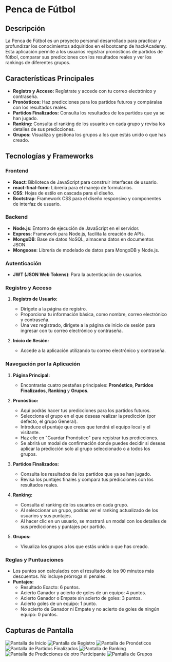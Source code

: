 # Penca de Fútbol

## Descripción

La Penca de Fútbol es un proyecto personal desarrollado para practicar y profundizar los conocimientos adquiridos en el bootcamp de hackAcademy. Esta aplicación permite a los usuarios registrar pronósticos de partidos de fútbol, comparar sus predicciones con los resultados reales y ver los rankings de diferentes grupos.

## Características Principales

- **Registro y Acceso:** Regístrate y accede con tu correo electrónico y contraseña.
- **Pronósticos:** Haz predicciones para los partidos futuros y compáralas con los resultados reales.
- **Partidos Finalizados:** Consulta los resultados de los partidos que ya se han jugado.
- **Ranking:** Consulta el ranking de los usuarios en cada grupo y revisa los detalles de sus predicciones.
- **Grupos:** Visualiza y gestiona los grupos a los que estás unido o que has creado.

## Tecnologías y Frameworks

### Frontend

- **React**: Biblioteca de JavaScript para construir interfaces de usuario.
- **react-final-form**: Librería para el manejo de formularios.
- **CSS**: Hojas de estilo en cascada para el diseño.
- **Bootstrap**: Framework CSS para el diseño responsivo y componentes de interfaz de usuario.

### Backend

- **Node.js**: Entorno de ejecución de JavaScript en el servidor.
- **Express**: Framework para Node.js, facilita la creación de APIs.
- **MongoDB**: Base de datos NoSQL, almacena datos en documentos JSON.
- **Mongoose**: Librería de modelado de datos para MongoDB y Node.js.

### Autenticación

- **JWT (JSON Web Tokens)**: Para la autenticación de usuarios.

### Registro y Acceso

1. **Registro de Usuario:**

   - Dirígete a la página de registro.
   - Proporciona tu información básica, como nombre, correo electrónico y contraseña.
   - Una vez registrado, dirígete a la página de inicio de sesión para ingresar con tu correo electrónico y contraseña.

2. **Inicio de Sesión:**
   - Accede a la aplicación utilizando tu correo electrónico y contraseña.

### Navegación por la Aplicación

1. **Página Principal:**

   - Encontrarás cuatro pestañas principales: **Pronóstico**, **Partidos Finalizados**, **Ranking** y **Grupos**.

2. **Pronóstico:**

   - Aquí podrás hacer tus predicciones para los partidos futuros.
   - Selecciona el grupo en el que deseas realizar la predicción (por defecto, el grupo General).
   - Introduce el puntaje que crees que tendrá el equipo local y el visitante.
   - Haz clic en "Guardar Pronóstico" para registrar tus predicciones.
   - Se abrirá un modal de confirmación donde puedes decidir si deseas aplicar la predicción solo al grupo seleccionado o a todos los grupos.

3. **Partidos Finalizados:**

   - Consulta los resultados de los partidos que ya se han jugado.
   - Revisa los puntajes finales y compara tus predicciones con los resultados reales.

4. **Ranking:**

   - Consulta el ranking de los usuarios en cada grupo.
   - Al seleccionar un grupo, podrás ver el ranking actualizado de los usuarios y sus puntajes.
   - Al hacer clic en un usuario, se mostrará un modal con los detalles de sus predicciones y puntajes por partido.

5. **Grupos:**
   - Visualiza los grupos a los que estás unido o que has creado.

### Reglas y Puntuaciones

- Los puntos son calculados con el resultado de los 90 minutos más descuentos. No incluye prórroga ni penales.
- **Puntajes:**
  - Resultado Exacto: 6 puntos.
  - Acierto Ganador y acierto de goles de un equipo: 4 puntos.
  - Acierto Ganador o Empate sin acierto de goles: 3 puntos.
  - Acierto goles de un equipo: 1 punto.
  - No acierto de Ganador ni Empate y no acierto de goles de ningún equipo: 0 puntos.

## Capturas de Pantalla

![Pantalla de Inicio](./public/Capturas/Iniciarsesion.png)
![Pantalla de Registro](./public/Capturas/Registro.png)
![Pantalla de Pronósticos](./public/Capturas/Pronostico.png)
![Pantalla de Partidos Finalizados](./public/Capturas/PartidosFinalizados.png)
![Pantalla de Ranking](./public/Capturas/Ranking.png)
![Pantalla de Predicciones de otro Participante](./public/Capturas/PrediccionesOtroParticipante.png)
![Pantalla de Grupos](./public/Capturas/Grupos.png)
